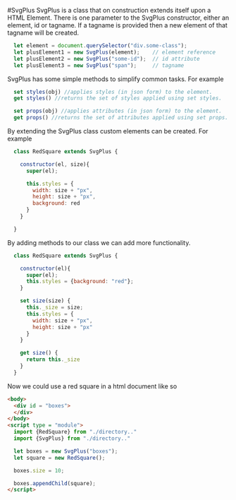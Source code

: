 
#SvgPlus
SvgPlus is a class that on construction extends itself upon a HTML Element.
There is one parameter to the SvgPlus constructor, either an element, id or tagname.
If a tagname is provided then a new element of that tagname will be created.
```JavaScript
  let element = document.querySelector("div.some-class");
  let plusElement1 = new SvgPlus(element);    // element reference
  let plusElement2 = new SvgPlus("some-id");  // id attribute
  let plusElement3 = new SvgPlus("span");     // tagname
```
SvgPlus has some simple methods to simplify common tasks. For example
```JavaScript
  set styles(obj) //applies styles (in json form) to the element.
  get styles() //returns the set of styles applied using set styles.

  set props(obj) //applies attributes (in json form) to the element.
  get props() //returns the set of attributes applied using set props.
```

By extending the SvgPlus class custom elements can be created. For example
```JavaScript
  class RedSquare extends SvgPlus {

    constructor(el, size){
      super(el);

      this.styles = {
        width: size + "px",
        height: size + "px",
        background: red
      }
    }

  }
```
By adding methods to our class we can add more functionality.
```JavaScript
  class RedSquare extends SvgPlus {

    constructor(el){
      super(el);
      this.styles = {background: "red"};
    }

    set size(size) {
      this._size = size;
      this.styles = {
        width: size + "px",
        height: size + "px"
      }
    }

    get size() {
      return this._size
    }
  }
```
Now we could use a red square in a html document like so
```HTML
<body>
  <div id = "boxes">
  </div>
</body>
<script type = "module">
  import {RedSquare} from "./directory.."
  import {SvgPlus} from "./directory.."

  let boxes = new SvgPlus("boxes");
  let square = new RedSquare();

  boxes.size = 10;

  boxes.appendChild(square);
</script>
```
